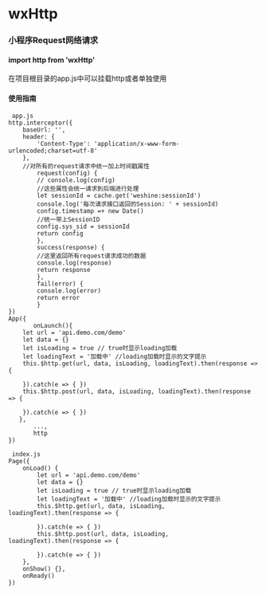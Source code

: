 # wxHttp

### 小程序Request网络请求

#### import http from 'wxHttp'

在项目根目录的app.js中可以挂载http或者单独使用

#### 使用指南
     app.js
	http.interceptor({
		baseUrl: '',
		header: {
			'Content-Type': 'application/x-www-form-urlencoded;charset=utf-8'
		},
		//对所有的request请求中统一加上时间戳属性
	    	request(config) {
			// console.log(config)
			//这些属性会统一请求到后端进行处理
			let sessionId = cache.get('weshine:sessionId')
			console.log('每次请求接口返回的Session: ' + sessionId)
			config.timestamp =+ new Date()
			//统一带上SessionID
			config.sys_sid = sessionId
			return config
	    	},
	    	success(response) {
			//这里返回所有request请求成功的数据
			console.log(response)
			return response
	    	},
	    	fail(error) {
			console.log(error)
			return error
	    	}
	})
	App({
           onLaunch(){
	   	let url = 'api.demo.com/demo'
		let data = {}
		let isLoading = true // true时显示loading加载
		let loadingText = '加载中'	//loading加载时显示的文字提示
		this.$http.get(url, data, isLoading, loadingText).then(response => {

		}).catch(e => { })
		this.$http.post(url, data, isLoading, loadingText).then(response => {

		}).catch(e => { })
	   },
           ...,
           http
	})

     index.js
	Page({
		onLoad() {
			let url = 'api.demo.com/demo'
			let data = {}
			let isLoading = true // true时显示loading加载
			let loadingText = '加载中'	//loading加载时显示的文字提示
			this.$http.get(url, data, isLoading, loadingText).then(response => {
				
			}).catch(e => { })
			this.$http.post(url, data, isLoading, loadingText).then(response => {
				
			}).catch(e => { })
		},
		onShow() {},
		onReady()
	})
	
	
	
	
